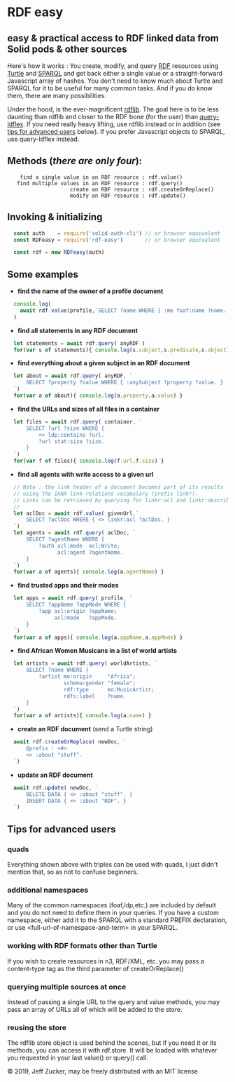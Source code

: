 # RDF easy

## easy & practical access to RDF linked data from Solid pods & other sources

Here's how it works :  You create, modify, and query [RDF]() resources using 
[Turtle]() and [SPARQL]() and get back either a single value or a straight-forward 
Javascript array of hashes.  You don't need to know much about Turtle and 
SPARQL for it to be useful for many common tasks. And if you do know them, 
there are many possibilities.  

Under the hood, is the ever-magnificent [rdflib](https://github.com/linkeddata/rdflib.js/). The goal here is to be less
daunting than rdflib and closer to the RDF bone (for the user) than 
[query-ldflex](https://github.com/solid/query-ldflex).  If you need really heavy lifting, use rdflib instead or in addition (see [tips for advanced users](#advanced) below).  If you prefer Javascript objects to SPARQL, use query-ldflex instead.

## Methods (<i>there are only four</i>):
```
    find a single value in an RDF resource : rdf.value()
   find multiple values in an RDF resource : rdf.query()
                    create an RDF resource : rdf.createOrReplace()
                    modify an RDF resource : rdf.update()
```
## Invoking & initializing
```javascript
  const auth    = require('solid-auth-cli') // or browser equivalent
  const RDFeasy = require('rdf-easy')       // or browser equivalent

  const rdf = new RDFeasy(auth)
```
## Some examples
- **find the name of the owner of a profile document**
```javascript
  console.log( 
    await rdf.value(profile,`SELECT ?name WHERE { :me foaf:name ?name. }`) 
  )
```
- **find all statements in any RDF document**
```javascript
  let statements = await rdf.query( anyRDF )
  for(var s of statements){ console.log(s.subject,s.predicate,s.object) }
```
- **find everything about a given subject in an RDF document**
```javascript
  let about = await rdf.query( anyRDF, `
      SELECT ?property ?value WHERE { :anySubject ?property ?value. }
  `)
  for(var a of about){ console.log(a.property,a.value) }
```
- **find the URLs and sizes of all files in a container**
```javascript
  let files = await rdf.query( container, `
      SELECT ?url ?size WHERE {
          <> ldp:contains ?url. 
          ?url stat:size ?size.
      }
  `)
  for(var f of files){ console.log(f.url,f.size) }
```
- **find all agents with write access to a given url**
```javascript
  // Note : the link header of a document becomes part of its results
  // using the IANA link-relations vocabulary (prefix linkr).
  // Links can be retrieved by querying for linkr:acl and linkr:describedBy
  //
  let aclDoc = await rdf.value( givenUrl,`
      SELECT ?aclDoc WHERE { <> linkr:acl ?aclDoc. }
  `)
  let agents = await rdf.query( aclDoc, `
      SELECT ?agentName WHERE { 
          ?auth acl:mode  acl:Write;
                acl:agent ?agentName.
      }
  `)
  for(var a of agents){ console.log(a.agentName) }
```
- **find trusted apps and their modes**
```javascript
  let apps = await rdf.query( profile, `
      SELECT ?appName ?appMode WHERE { 
          ?app acl:origin ?appName;
               acl:mode   ?appMode.
      }
  `)
  for(var a of apps){ console.log(a.appName,a.appMode) }
```
- **find African Women Musicans in a list of world artists**
```javascript
  let artists = await rdf.query( worldArtists, `
      SELECT ?name WHERE { 
          ?artist mo:origin     "Africa"; 
                  schema:gender "female";
                  rdf:type      mo:MusicArtist;
                  rdfs:label    ?name.
      }
  `)
  for(var a of artists){ console.log(a.name) }
```
- **create an RDF document** (send a Turtle string)
```javascript
  await rdf.createOrReplace( newDoc, `
      @prefix : <#>
      <> :about "stuff".
  `)
```
- **update an RDF document**
```javascript
  await rdf.update( newDoc, `
      DELETE DATA { <> :about "stuff". }
      INSERT DATA { <> :about "RDF". }
  `)
```
## <a name="advanced">Tips for advanced users</a>

### quads

Everything shown above with triples can be used with quads, I just didn't
mention that, so as not to confuse beginners.

### additional namespaces

Many of the common namespaces (foaf,ldp,etc.) are included by default and
you do not need to define them in your queries.  If you have a custom 
namespace, either add it to the SPARQL with a standard PREFIX declaration,
or use &lt;full-url-of-namespace-and-term&gt; in your SPARQL.

### working with RDF formats other than Turtle

If you wish to create resources in n3, RDF/XML, etc. you may pass a
content-type tag as the third parameter of createOrReplace()

### querying multiple sources at once

Instead of passing a single URL to the query and value methods, you
may pass an array of URLs all of which will be added to the store.

### reusing the store

The rdflib store object is used behind the scenes, but if you need it
or its methods, you can access it with rdf.store.  It will be loaded
with whatever you requested in your last value() or query() call.

&copy; 2019, Jeff Zucker, may be freely distributed with an MIT license